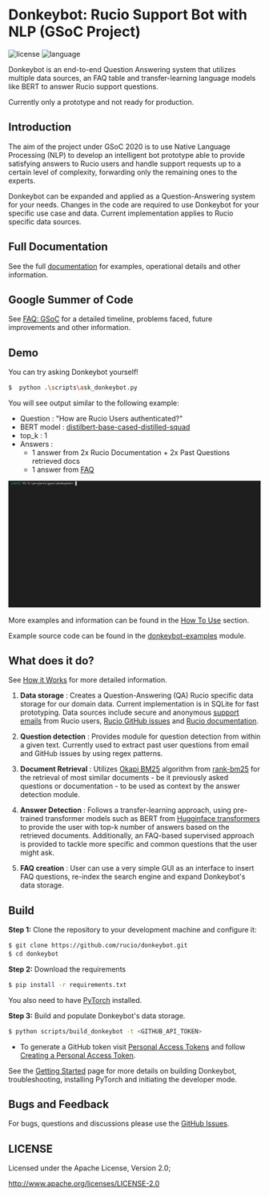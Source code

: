 # Donkeybot: Rucio Support Bot with NLP (GSoC Project)

![license](https://img.shields.io/badge/License-Apache%202-blue.svg)
![language](https://img.shields.io/badge/python-3.x-green.svg)

Donkeybot is an end-to-end Question Answering system that utilizes multiple data sources, an FAQ table and transfer-learning language models like BERT to answer Rucio support questions.

Currently only a prototype and not ready for production.

## Introduction

The aim of the project under GSoC 2020 is to use Native Language Processing (NLP) to develop an intelligent bot prototype able to provide satisfying answers to Rucio users and handle support requests up to a certain level of complexity, forwarding only the remaining ones to the experts.

Donkeybot can be expanded and applied as a Question-Answering system for your needs. Changes in the code are required to use Donkeybot for your specific use case and data. Current implementation applies to Rucio specific data sources.

## Full Documentation

See the full [documentation](./docs/README.md) for examples, operational details and other information.

## Google Summer of Code

See [FAQ: GSoC](./docs/faq_gsoc.md) for a detailed timeline, problems faced, future improvements and other information.

## Demo 

You can try asking Donkeybot yourself! 
``` bash
$  python .\scripts\ask_donkeybot.py
```

You will see output similar to the following example:  
- Question : "How are Rucio Users authenticated?"   
- BERT model : [distilbert-base-cased-distilled-squad](https://huggingface.co/distilbert-base-cased-distilled-squad)  
- top_k : 1
- Answers : 
  - 1 answer from 2x Rucio Documentation + 2x Past Questions retrieved docs 
  - 1 answer from [FAQ](./data/faq.json)

![demo](./docs/img/demo.gif)

More examples and information can be found in the [How To Use](./docs/how_to_use.md) section.

Example source code can be found in the [donkeybot-examples](https://github.com/rucio/donkeybot/tree/master/donkeybot-examples) module.


## What does it do?
See [How it Works](./docs/how_it_works.md) for more detailed information.

1) **Data storage** : Creates a Question-Answering (QA) Rucio specific data storage for our domain data. Current implementation is in SQLite for fast prototyping. Data sources include secure and anonymous [support emails](https://rucio.cern.ch/contact.html) from Rucio users, [Rucio GitHub issues](https://github.com/rucio/rucio/issues) and [Rucio documentation](https://rucio.readthedocs.io/en/latest/).
   
2) **Question detection** : Provides module for question detection from within a given text. Currently used to extract past user questions from email and GitHub issues by using regex patterns.
   
3) **Document Retrieval** : Utilizes [Okapi BM25](https://en.wikipedia.org/wiki/Okapi_BM25) algorithm from [rank-bm25](https://pypi.org/project/rank-bm25/) for the retrieval of most similar documents - be it previously asked questions or documentation - to be used as context by the answer detection module.
   
4) **Answer Detection** : Follows a transfer-learning approach, using pre-trained transformer models such as BERT from [Hugginface transformers](https://github.com/huggingface/transformers) to provide the user with top-k number of answers based on the retrieved documents. Additionally, an FAQ-based supervised approach is provided to tackle more specific and common questions that the user might ask.

5) **FAQ creation** : User can use a very simple GUI as an interface to insert FAQ questions, re-index the search engine and expand Donkeybot's data storage.

## Build

**Step 1:** Clone the repository to your development machine and configure it:
``` bash
$ git clone https://github.com/rucio/donkeybot.git
$ cd donkeybot
```
**Step 2:** Download the requirements 
``` bash
$ pip install -r requirements.txt
```
You also need to have [PyTorch]( https://pytorch.org/ ) installed.

**Step 3:** Build and populate Donkeybot's data storage. 
``` bash
$ python scripts/build_donkeybot -t <GITHUB_API_TOKEN>
```
- To generate a GitHub token visit [Personal Access Tokens](https://github.com/settings/tokens) and follow [Creating a Personal Access Token](https://docs.github.com/en/github/authenticating-to-github/creating-a-personal-access-token).


See the [Getting Started](./docs/getting_started.md) page for more details on building Donkeybot, troubleshooting, installing PyTorch and initiating the developer mode.

## Bugs and Feedback

For bugs, questions and discussions please use the [GitHub Issues](https://github.com/rucio/donkeybot/issues).

 
## LICENSE

Licensed under the Apache License, Version 2.0;

<http://www.apache.org/licenses/LICENSE-2.0>

